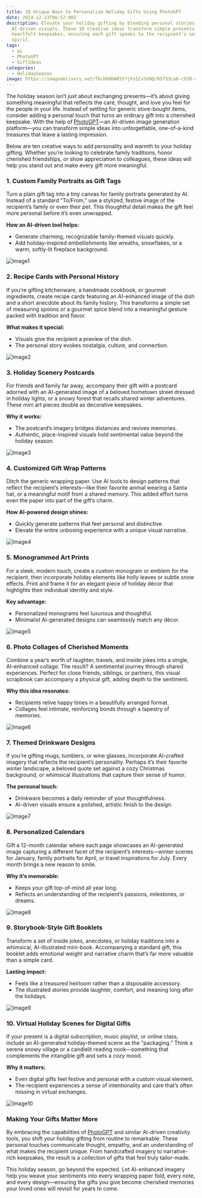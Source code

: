 ```yaml
---
title: 10 Unique Ways to Personalize Holiday Gifts Using PhotoGPT
date: 2024-12-13T06:57:00Z
description: Elevate your holiday gifting by blending personal stories with
  AI-driven visuals. These 10 creative ideas transform simple presents into
  heartfelt keepsakes, ensuring each gift speaks to the recipient’s unique
  spirit.
tags:
  - ai
  - PhotoGPT
  - GiftIdeas
categories:
  - HolidaySeason
image: https://imagedelivery.net/TkcHhODAR5Y7jFoICvSX0Q/85733ca6-c930-4a4b-3359-4b0eb5d37700/q=100
---
```

The holiday season isn’t just about exchanging presents—it’s about giving something meaningful that reflects the care, thought, and love you feel for the people in your life. Instead of settling for generic store-bought items, consider adding a personal touch that turns an ordinary gift into a cherished keepsake. With the help of [PhotoGPT](https://www.photogptai.com/)—an AI-driven image generation platform—you can transform simple ideas into unforgettable, one-of-a-kind treasures that leave a lasting impression.


Below are ten creative ways to add personality and warmth to your holiday gifting. Whether you’re looking to celebrate family traditions, honor cherished friendships, or show appreciation to colleagues, these ideas will help you stand out and make every gift more meaningful.




### 1. Custom Family Portraits as Gift Tags  
Turn a plain gift tag into a tiny canvas for family portraits generated by AI. Instead of a standard “To/From,” use a stylized, festive image of the recipient’s family or even their pet. This thoughtful detail makes the gift feel more personal before it’s even unwrapped.


**How an AI-driven tool helps:**  
- Generate charming, recognizable family-themed visuals quickly.  
- Add holiday-inspired embellishments like wreaths, snowflakes, or a warm, softly-lit fireplace background.


![Image1](https://imagedelivery.net/TkcHhODAR5Y7jFoICvSX0Q/5a613b68-95ab-4cb2-138f-07d8bbcac800/q=100)


### 2. Recipe Cards with Personal History  
If you’re gifting kitchenware, a handmade cookbook, or gourmet ingredients, create recipe cards featuring an AI-enhanced image of the dish and a short anecdote about its family history. This transforms a simple set of measuring spoons or a gourmet spice blend into a meaningful gesture packed with tradition and flavor.


**What makes it special:**  
- Visuals give the recipient a preview of the dish.  
- The personal story evokes nostalgia, culture, and connection.


![Image2](https://imagedelivery.net/TkcHhODAR5Y7jFoICvSX0Q/8a8e42e4-c707-4875-c415-83805caf3a00/public)


### 3. Holiday Scenery Postcards  
For friends and family far away, accompany their gift with a postcard adorned with an AI-generated image of a beloved hometown street dressed in holiday lights, or a snowy forest that recalls shared winter adventures. These mini art pieces double as decorative keepsakes.


**Why it works:**  
- The postcard’s imagery bridges distances and revives memories.  
- Authentic, place-inspired visuals hold sentimental value beyond the holiday season.


![Image3](https://imagedelivery.net/TkcHhODAR5Y7jFoICvSX0Q/691b129c-420b-4c4b-d001-8891190d3900/width=768)


### 4. Customized Gift Wrap Patterns  
Ditch the generic wrapping paper. Use AI tools to design patterns that reflect the recipient’s interests—like their favorite animal wearing a Santa hat, or a meaningful motif from a shared memory. This added effort turns even the paper into part of the gift’s charm.


**How AI-powered design shines:**  
- Quickly generate patterns that feel personal and distinctive.  
- Elevate the entire unboxing experience with a unique visual narrative.


![Image4](https://imagedelivery.net/TkcHhODAR5Y7jFoICvSX0Q/026d73dd-dd10-44a4-dff4-6ae99ed66100/width=768)


### 5. Monogrammed Art Prints  
For a sleek, modern touch, create a custom monogram or emblem for the recipient, then incorporate holiday elements like holly leaves or subtle snow effects. Print and frame it for an elegant piece of holiday décor that highlights their individual identity and style.


**Key advantage:**  
- Personalized monograms feel luxurious and thoughtful.  
- Minimalist AI-generated designs can seamlessly match any décor.


![Image5](https://imagedelivery.net/TkcHhODAR5Y7jFoICvSX0Q/1d9bba99-a5c5-4274-b56f-5adde0720500/width=768)


### 6. Photo Collages of Cherished Moments  
Combine a year’s worth of laughter, travels, and inside jokes into a single, AI-enhanced collage. The result? A sentimental journey through shared experiences. Perfect for close friends, siblings, or partners, this visual scrapbook can accompany a physical gift, adding depth to the sentiment.


**Why this idea resonates:**  
- Recipients relive happy times in a beautifully arranged format.  
- Collages feel intimate, reinforcing bonds through a tapestry of memories.


![Image6](https://imagedelivery.net/TkcHhODAR5Y7jFoICvSX0Q/7f4f5703-48ef-415e-8fe1-6828aa5a7c00/width=768)


### 7. Themed Drinkware Designs  
If you’re gifting mugs, tumblers, or wine glasses, incorporate AI-crafted imagery that reflects the recipient’s personality. Perhaps it’s their favorite winter landscape, a beloved quote set against a cozy Christmas background, or whimsical illustrations that capture their sense of humor.


**The personal touch:**  
- Drinkware becomes a daily reminder of your thoughtfulness.  
- AI-driven visuals ensure a polished, artistic finish to the design.


![Image7](https://imagedelivery.net/TkcHhODAR5Y7jFoICvSX0Q/1733a424-1143-434e-bb64-d96e488ca400/q=100)


### 8. Personalized Calendars  
Gift a 12-month calendar where each page showcases an AI-generated image capturing a different facet of the recipient’s interests—winter scenes for January, family portraits for April, or travel inspirations for July. Every month brings a new reason to smile.


**Why it’s memorable:**  
- Keeps your gift top-of-mind all year long.  
- Reflects an understanding of the recipient’s passions, milestones, or dreams.


![Image8](https://imagedelivery.net/TkcHhODAR5Y7jFoICvSX0Q/fc478fa4-46b5-408c-c60b-0851d70fdc00/width=768)


### 9. Storybook-Style Gift Booklets  
Transform a set of inside jokes, anecdotes, or holiday traditions into a whimsical, AI-illustrated mini-book. Accompanying a standard gift, this booklet adds emotional weight and narrative charm that’s far more valuable than a simple card.


**Lasting impact:**  
- Feels like a treasured heirloom rather than a disposable accessory.  
- The illustrated stories provide laughter, comfort, and meaning long after the holidays.


![Image9](https://imagedelivery.net/TkcHhODAR5Y7jFoICvSX0Q/79c4989e-b0ec-4acd-1bc4-bc429b329100/q=100)


### 10. Virtual Holiday Scenes for Digital Gifts  
If your present is a digital subscription, music playlist, or online class, include an AI-generated holiday-themed scene as the “packaging.” Think a serene snowy village or a candlelit reading nook—something that complements the intangible gift and sets a cozy mood.


**Why it matters:**  
- Even digital gifts feel festive and personal with a custom visual element.  
- The recipient experiences a sense of intentionality and care that’s often missing in virtual exchanges.


![Image10](https://imagedelivery.net/TkcHhODAR5Y7jFoICvSX0Q/064d1710-8d53-4b9f-21c7-6722e5c81900/width=768)


### Making Your Gifts Matter More


By embracing the capabilities of [PhotoGPT](https://www.photogptai.com/) and similar AI-driven creativity tools, you shift your holiday gifting from routine to remarkable. These personal touches communicate thought, empathy, and an understanding of what makes the recipient unique. From handcrafted imagery to narrative-rich keepsakes, the result is a collection of gifts that feel truly tailor-made.


This holiday season, go beyond the expected. Let AI-enhanced imagery help you weave your sentiments into every wrapping paper fold, every note, and every design—ensuring the gifts you give become cherished memories your loved ones will revisit for years to come.
